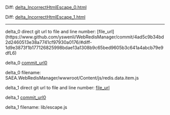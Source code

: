 Diff: [delta_IncorrectHtmlEscape_0.html](./delta_IncorrectHtmlEscape_0.html)

Diff: [delta_IncorrectHtmlEscape_1.html](./delta_IncorrectHtmlEscape_1.html)

<hr>
delta_0 direct git url to file and line number: [file_url](https://www.github.com/yswenli/WebRedisManager/commit/4ad5c9b34bd2d2460513e38a7741cf97930a0176/#diff-1d9e3873f1b177126825998bdae13a1308b9c65bed9605b3c641a4abcb79e9dfL6)

delta_0 [commit_url0](https://www.github.com/yswenli/WebRedisManager/commit/4ad5c9b34bd2d2460513e38a7741cf97930a0176)

delta_0 filename: SAEA.WebRedisManager/wwwroot/Content/js/redis.data.item.js



delta_1 direct git url to file and line number: [file_url](https://www.github.com/esxjs/esx/commit/2bfb9cc3f19fc5452155983cb7d5c53bfd619461/#diff-1f3abab6f042ef9a50a2cce81b57a98b9b111c8374311c4b532777dbd21ecd80L66)

delta_1 [commit_url0](https://www.github.com/esxjs/esx/commit/2bfb9cc3f19fc5452155983cb7d5c53bfd619461)

delta_1 filename: lib/escape.js



